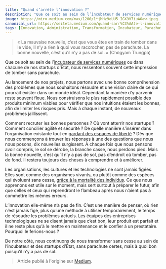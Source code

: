 ```yaml
---
title: "Quand s’arrête l’innovation ?"
description: "Que ce soit au sein de l’incubateur de services numériques ou dans chacune de nos startups d’État, nous ressentons souvent cette impression de tomber sans parachute."
image: https://miro.medium.com/max/1200/1*jhHz9oUU5_IGX9V7iuAOaw.jpeg
canonical_url: https://seiteta.medium.com/quand-sarr%C3%AAte-l-innovation-acaf119ee3d9
tags: [Innovation, Administration, Transformation, Incubateur, Parachute]
---
```


> « La mauvaise nouvelle, c’est que vous êtes en train de tomber dans le vide, Il n’y a rien à quoi vous raccrocher, pas de parachute. La bonne nouvelle, c’est qu’il n’y a pas de sol. » (Chögyam Trungpa)

Que ce soit au sein de l’[incubateur de services numériques](https://beta.gouv.fr/startups/?incubateur=fabnumdef) ou dans chacune de nos startups d’État, nous ressentons souvent cette impression de tomber sans parachute.

Au lancement de nos projets, nous partons avec une bonne compréhension des problèmes que nous souhaitons résoudre et une vision claire de ce qui pourrait exister dans un monde idéal. Cependant la manière d’y parvenir reste souvent floue. Nous construisons le plus rapidement possible des produits minimum viables pour vérifier que nos intuitions étaient les bonnes, afin de limiter les risques pris. Mais à chaque instant, de nouveaux problèmes jaillissent.

Comment recruter les bonnes personnes ? Où vont atterrir nos startups ? Comment concilier agilité et sécurité ? De quelle manière s’insérer dans l’organisation existante tout en [gardant des espaces de liberté](https://f14e.fr/2019/07/05/bonne-distance-departement-innovation/) ? Dès que nous commençons à trouver les réponses à une des questions que nous nous posons, dix nouvelles surgissent. À chaque fois que nous pensons avoir compris, le sol se dérobe, la branche casse, nous perdons pied. Mais la bonne nouvelle, c’est qu’il n’y a pas de sol, pas d’endroit où tomber, pas de fond. Il restera toujours des choses à comprendre et à améliorer.

Les organisations, les cultures et les technologies ne sont jamais figées. Elles sont comme des organismes vivants, ou plutôt comme des espèces qui évoluent sans cesse, [grâce à la mortalité des individus](https://f14e.fr/2019/06/18/aucun-projet-ne-devrait-etre-immortel/). Ce que nous apprenons est utile sur le moment, mais sert surtout à préparer le futur, afin que celles et ceux qui reprendront le flambeau après nous n’aient pas à commettre les mêmes erreurs.

L’innovation elle-même n’a pas de fin. C’est une manière de penser, où rien n’est jamais figé, plus qu’une méthode à utiliser temporairement, le temps de résoudre les problèmes actuels. Les équipes des entreprises technologiques ne se disent jamais que c’est bon, leur produit est parfait et il ne reste plus qu’à le mettre en maintenance et le confier à un prestataire. Pourquoi le ferions-nous ?

De notre côté, nous continuons de nous transformer sans cesse au sein de l’incubateur et des startups d’État, sans parachute certes, mais à quoi bon puisqu’il n’y a pas de sol.

> Article publié à l'origine sur [Medium](https://seiteta.medium.com/quand-sarr%C3%AAte-l-innovation-acaf119ee3d9).
